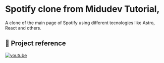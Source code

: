 
# Spotify clone from Midudev Tutorial,

A clone of the main page of Spotify using different tecnologies like Astro, React and others.


## 🔗 Project reference

[![youtube](https://img.shields.io/youtube/likes/WRc8lz-bp78)](https://youtu.be/WRc8lz-bp78?si=3lB3gC52uziGtVN-)

